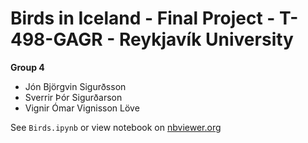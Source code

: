 # Birds in Iceland - Final Project - T-498-GAGR - Reykjavík University
__Group 4__
- Jón Björgvin Sigurðsson
- Sverrir Þór Sigurðarson
- Vignir Ómar Vignisson Löve

See `Birds.ipynb` or view notebook on [nbviewer.org](https://nbviewer.org/github/sveppalicious/Birds/blob/main/Birds.ipynb?flush_cache=True)
